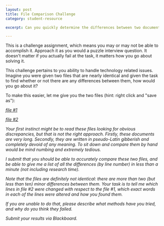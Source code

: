 ```yaml
---
layout: post
title: File Comparison Challenge
category: student-resource

excerpt: Can you quickly determine the differences between two documents? This challenge tests your general computer knowledge, problem solving skills and ability to research technology issues.

---
```


This is a challenge assignment, which means you may or may not be able to accomplish it. Approach it as you would a puzzle interview question. It doesn't matter if you actually fail at the task, it matters how you go about solving it.

This challenge pertains to you ability to handle technology related issues. Imagine you were given two files that are nearly identical and given the task to find whether or not there are any differences between them, how would you go about it?

To make this easier, let me give you the two files (hint: right click and "save as"):

  <i class="icon-doc-text">[file #1][f1]

  <i class="icon-doc-text">[file #2][f2]

Your first instinct might be to read these files looking for obvious discrepancies, but that is not the right approach. Firstly, these documents are very long. Secondly, they are written in pseudo-Latin gibberish and completely devoid of any meaning. To sit down and compare them by hand would be mind numbing and extremely tedious.

I submit that you should be able to accurately compare these two files, and be able to give me a list of all the differences (by line number) in less than a minute (not including research time).

Note that the files are definitely not identical: there are more than two (but less than ten) minor differences between them. Your task is to tell me which lines in file #2 were changed with respect to the file #1, which exact words in each of the lines were altered and how you found them.

If you are unable to do that, please describe what methods have you tried, and why do you think they failed.

Submit your results via Blackboard.

[f1]: {{site.baseurl}}/res/file1.txt
[f2]: {{site.baseurl}}/res/file2.txt
